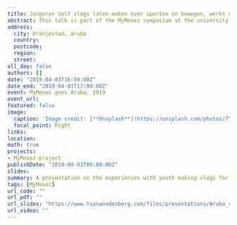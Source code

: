 ```yaml
---
title: Jongeren zelf vlogs laten maken over sporten en bewegen, werkt dat?
abstract: This talk is part of the MyMovez symposium at the university of Aruba. In this talk, Thabo shares his experiences with co-creation of health intervention messages by asking important pupils in the class (influence agents) to create vlogs to promote physical activity.
address:
  city: Oranjestad, Aruba
  country: 
  postcode: 
  region: 
  street:
all_day: false
authors: []
date: "2019-04-03T16:50:00Z"
date_end: "2019-04-03T17:00:00Z"
event: MyMovez goes Aruba, 2019
event_url: 
featured: false
image:
  caption: 'Image credit: [**Unsplash**](https://unsplash.com/photos/7Ym5C0IZE8s)'
  focal_point: Right
links:
location: 
math: true
projects:
- MyMovez-project
publishDate: "2019-04-03T00:00:00Z"
slides: 
summary: A presentation on the experiences with youth making vlogs for the social network intervention.
tags: [MyMovez]
url_code: ""
url_pdf: ""
url_slides: "https://www.tvanwoudenberg.com/files/presentations/Aruba_vanWoudenberg.pdf"
url_video: ""
---
```

